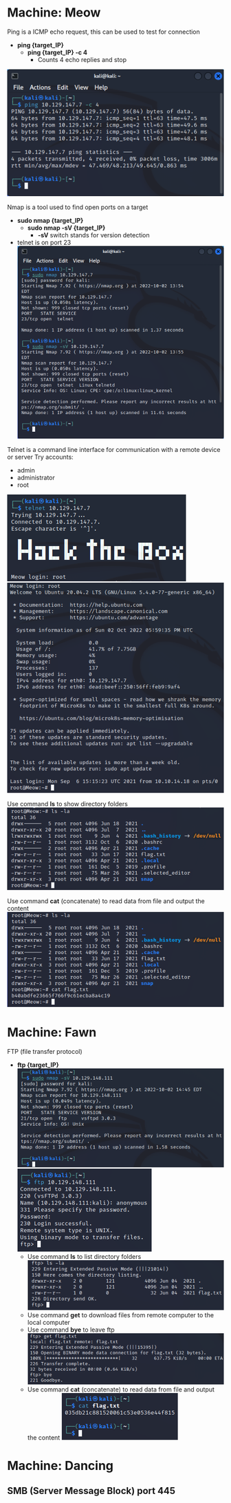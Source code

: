# Machine: Meow

Ping is a ICMP echo request, this can be used to test for connection
- **ping {target_IP}**
  - **ping {target_IP} -c 4** 
    - Counts 4 echo replies and stop
 
![meow_ping](https://github.com/juliezard/HackTheBox/blob/main/Tier%200/images/meow_ping.png?raw=true)

Nmap is a tool used to find open ports on a target
- **sudo nmap {target_IP}**
  - **sudo nmap -sV {target_IP}**
    - **-sV** switch stands for version detection 
- telnet is on port 23
![meow_nmap](https://github.com/juliezard/HackTheBox/blob/main/Tier%200/images/meow_nmap.png?raw=true)

Telnet is a command line interface for communication with a remote device or server
Try accounts:
- admin
- administrator
- root

![meow_telnet](https://github.com/juliezard/HackTheBox/blob/main/Tier%200/images/meow_telnet.png?raw=true)
![meow_telnet1](https://github.com/juliezard/HackTheBox/blob/main/Tier%200/images/meow_telnet1.png?raw=true)

Use command **ls** to show directory folders
![meow_telnet2](https://github.com/juliezard/HackTheBox/blob/main/Tier%200/images/meow_telnet2.png?raw=true)

Use command **cat** (concatenate) to read data from file and output the content
![meow_telnet3](https://github.com/juliezard/HackTheBox/blob/main/Tier%200/images/meow_telnet3.png?raw=true)

# Machine: Fawn
FTP (file transfer protocol)
- **ftp {target_IP}** 
![fawn_nmap](https://github.com/juliezard/HackTheBox/blob/main/Tier%200/images/fawn_nmap.png?raw=true)
![fawn_ftp](https://github.com/juliezard/HackTheBox/blob/main/Tier%200/images/fawn_ftp.png?raw=true)
  - Use command **ls** to list directory folders
  ![fawn_ftp1](https://github.com/juliezard/HackTheBox/blob/main/Tier%200/images/fawn_ftp1.png?raw=true)
  - Use command **get** to download files from remote computer to the local computer
  - Use command **bye** to leave ftp
  ![fawn_ftp2](https://github.com/juliezard/HackTheBox/blob/main/Tier%200/images/fawn_ftp2.png?raw=true)
  - Use command **cat** (concatenate) to read data from file and output the content
  ![fawn_cat](https://github.com/juliezard/HackTheBox/blob/main/Tier%200/images/fawn_cat.png?raw=true)

# Machine: Dancing
SMB (Server Message Block) port 445
-

